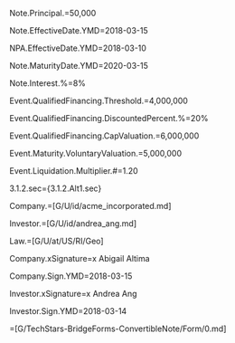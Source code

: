 Note.Principal.$=$50,000

Note.EffectiveDate.YMD=2018-03-15

NPA.EffectiveDate.YMD=2018-03-10

Note.MaturityDate.YMD=2020-03-15

Note.Interest.%=8%

Event.QualifiedFinancing.Threshold.$=$4,000,000

Event.QualifiedFinancing.DiscountedPercent.%=20%

Event.QualifiedFinancing.CapValuation.$=$6,000,000

Event.Maturity.VoluntaryValuation.$=$5,000,000

Event.Liquidation.Multiplier.#=1.20

3.1.2.sec={3.1.2.Alt1.sec}

Company.=[G/U/id/acme_incorporated.md]

Investor.=[G/U/id/andrea_ang.md]

Law.=[G/U/at/US/RI/Geo]

Company.xSignature=x Abigail Altima

Company.Sign.YMD=2018-03-15

Investor.xSignature=x Andrea Ang

Investor.Sign.YMD=2018-03-14

=[G/TechStars-BridgeForms-ConvertibleNote/Form/0.md]